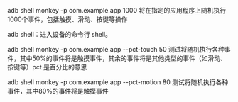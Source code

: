 adb shell monkey -p com.example.app 1000      将在指定的应用程序上随机执行1000个事件，包括触摸、滑动、按键等操作

adb shell：进入设备的命令行 shell。

adb shell monkey -p com.example.app --pct-touch 50    测试将随机执行各种事件，其中50%的事件将是触摸事件，其余的事件将是其他类型的事件（如滑动、按键等）pct 是百分比的意思

adb shell monkey -p com.example.app --pct-motion 80    测试将随机执行各种事件，其中80%的事件将是触摸事件